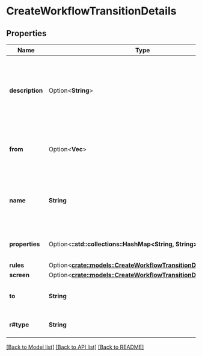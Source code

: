 # CreateWorkflowTransitionDetails

## Properties

Name | Type | Description | Notes
------------ | ------------- | ------------- | -------------
**description** | Option<**String**> | The description of the transition. The maximum length is 1000 characters. | [optional]
**from** | Option<**Vec<String>**> | The statuses the transition can start from. | [optional]
**name** | **String** | The name of the transition. The maximum length is 60 characters. | 
**properties** | Option<**::std::collections::HashMap<String, String>**> | The properties of the transition. | [optional]
**rules** | Option<[**crate::models::CreateWorkflowTransitionDetailsRules**](CreateWorkflowTransitionDetails_rules.md)> |  | [optional]
**screen** | Option<[**crate::models::CreateWorkflowTransitionDetailsScreen**](CreateWorkflowTransitionDetails_screen.md)> |  | [optional]
**to** | **String** | The status the transition goes to. | 
**r#type** | **String** | The type of the transition. | 

[[Back to Model list]](../README.md#documentation-for-models) [[Back to API list]](../README.md#documentation-for-api-endpoints) [[Back to README]](../README.md)


